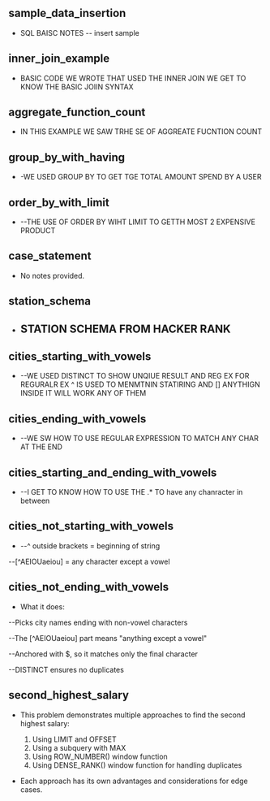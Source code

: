 ## sample_data_insertion
- SQL BAISC NOTES -- insert sample

## inner_join_example
- BASIC CODE WE WROTE THAT USED THE INNER JOIN
WE GET TO KNOW THE BASIC JOIIN SYNTAX

## aggregate_function_count
- IN THIS EXAMPLE WE SAW TRHE SE OF AGGREATE FUCNTION COUNT

## group_by_with_having
- -WE USED GROUP BY TO GET TGE TOTAL AMOUNT SPEND BY A USER

## order_by_with_limit
- --THE USE OF ORDER BY WIHT LIMIT TO GETTH MOST 2 EXPENSIVE PRODUCT

## case_statement
- No notes provided.

## station_schema
- ## STATION SCHEMA FROM HACKER RANK

## cities_starting_with_vowels
- --WE USED DISTINCT TO SHOW UNQIUE RESULT AND REG EX FOR REGURALR EX ^ IS USED TO MENMTNIN STATIRING AND [] ANYTHIGN INSIDE IT WILL WORK ANY OF THEM

## cities_ending_with_vowels
- --WE SW HOW TO USE REGULAR EXPRESSION TO MATCH ANY CHAR AT THE END

## cities_starting_and_ending_with_vowels
- --I GET TO KNOW HOW TO USE THE .* TO have any chanracter in between

## cities_not_starting_with_vowels
- --^ outside brackets = beginning of string

--[^AEIOUaeiou] = any character except a vowel

## cities_not_ending_with_vowels
- What it does:

--Picks city names ending with non-vowel characters

--The [^AEIOUaeiou] part means "anything except a vowel"

--Anchored with $, so it matches only the final character

--DISTINCT ensures no duplicates

## second_highest_salary
- This problem demonstrates multiple approaches to find the second highest salary:
  1. Using LIMIT and OFFSET
  2. Using a subquery with MAX
  3. Using ROW_NUMBER() window function
  4. Using DENSE_RANK() window function for handling duplicates

- Each approach has its own advantages and considerations for edge cases.
